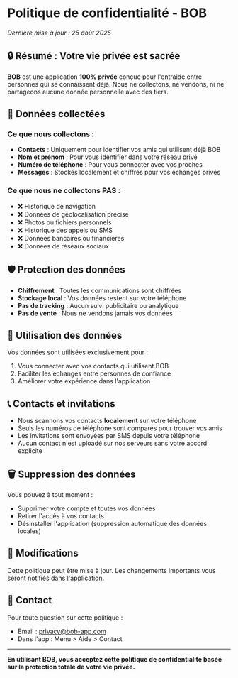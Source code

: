 # Politique de confidentialité - BOB

*Dernière mise à jour : 25 août 2025*

## 🔒 Résumé : Votre vie privée est sacrée

**BOB** est une application **100% privée** conçue pour l'entraide entre personnes qui se connaissent déjà. Nous ne collectons, ne vendons, ni ne partageons aucune donnée personnelle avec des tiers.

## 📱 Données collectées

### Ce que nous collectons :
- **Contacts** : Uniquement pour identifier vos amis qui utilisent déjà BOB
- **Nom et prénom** : Pour vous identifier dans votre réseau privé
- **Numéro de téléphone** : Pour vous connecter avec vos proches
- **Messages** : Stockés localement et chiffrés pour vos échanges privés

### Ce que nous ne collectons PAS :
- ❌ Historique de navigation
- ❌ Données de géolocalisation précise
- ❌ Photos ou fichiers personnels
- ❌ Historique des appels ou SMS
- ❌ Données bancaires ou financières
- ❌ Données de réseaux sociaux

## 🛡️ Protection des données

- **Chiffrement** : Toutes les communications sont chiffrées
- **Stockage local** : Vos données restent sur votre téléphone
- **Pas de tracking** : Aucun suivi publicitaire ou analytique
- **Pas de vente** : Nous ne vendons jamais vos données

## 🤝 Utilisation des données

Vos données sont utilisées exclusivement pour :
1. Vous connecter avec vos contacts qui utilisent BOB
2. Faciliter les échanges entre personnes de confiance
3. Améliorer votre expérience dans l'application

## 📞 Contacts et invitations

- Nous scannons vos contacts **localement** sur votre téléphone
- Seuls les numéros de téléphone sont comparés pour trouver vos amis
- Les invitations sont envoyées par SMS depuis votre téléphone
- Aucun contact n'est uploadé sur nos serveurs sans votre accord explicite

## 🗑️ Suppression des données

Vous pouvez à tout moment :
- Supprimer votre compte et toutes vos données
- Retirer l'accès à vos contacts
- Désinstaller l'application (suppression automatique des données locales)

## 🔄 Modifications

Cette politique peut être mise à jour. Les changements importants vous seront notifiés dans l'application.

## 📧 Contact

Pour toute question sur cette politique :
- Email : privacy@bob-app.com
- Dans l'app : Menu > Aide > Contact

---

**En utilisant BOB, vous acceptez cette politique de confidentialité basée sur la protection totale de votre vie privée.**